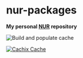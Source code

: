 # nur-packages

**My personal [NUR](https://github.com/nix-community/NUR) repository**

![Build and populate cache](https://github.com/ManneG/nur-packages/workflows/Build%20and%20populate%20cache/badge.svg)

[![Cachix Cache](https://img.shields.io/badge/cachix-manneg-blue.svg)](https://manneg.cachix.org)

